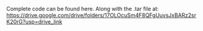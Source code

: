 Complete code can be found here. Along with the .tar file at: https://drive.google.com/drive/folders/17OLOcuSm4F8QFgUuvsJxBARz2srK20rG?usp=drive_link
